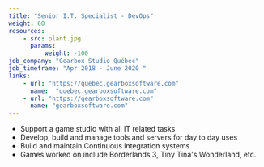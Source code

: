 ```yaml
---
title: "Senior I.T. Specialist - DevOps"
weight: 60
resources:
    - src: plant.jpg
      params:
          weight: -100
job_company: "Gearbox Studio Québec"
job_timeframe: "Apr 2018 - June 2020 "
links:
    - url: "https://quebec.gearboxsoftware.com" 
      name:  "quebec.gearboxsoftware.com"
    - url: "https://gearboxsoftware.com"
      name: "gearboxsoftware.com"      
---
```


* Support a game studio with all IT related tasks
* Develop, build and manage tools and servers for day to day uses
* Build and maintain Continuous integration systems
* Games worked on include Borderlands 3, Tiny Tina's Wonderland, etc.